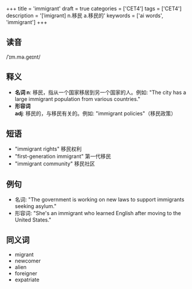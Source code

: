 +++
title = 'immigrant'
draft = true
categories = ['CET4']
tags = ['CET4']
description = '[ˈimigrənt] n.移民 a.移民的'
keywords = ['ai words', 'immigrant']
+++

## 读音
/ˈɪm.mə.geɪnt/

## 释义
- **名词 n**: 移民，指从一个国家移居到另一个国家的人。例如: "The city has a large immigrant population from various countries."
- **形容词 adj**: 移民的，与移民有关的。例如: "immigrant policies"（移民政策）

## 短语
- "immigrant rights" 移民权利
- "first-generation immigrant" 第一代移民
- "immigrant community" 移民社区

## 例句
- 名词: "The government is working on new laws to support immigrants seeking asylum."
- 形容词: "She's an immigrant who learned English after moving to the United States."

## 同义词
- migrant
- newcomer
- alien
- foreigner
- expatriate
